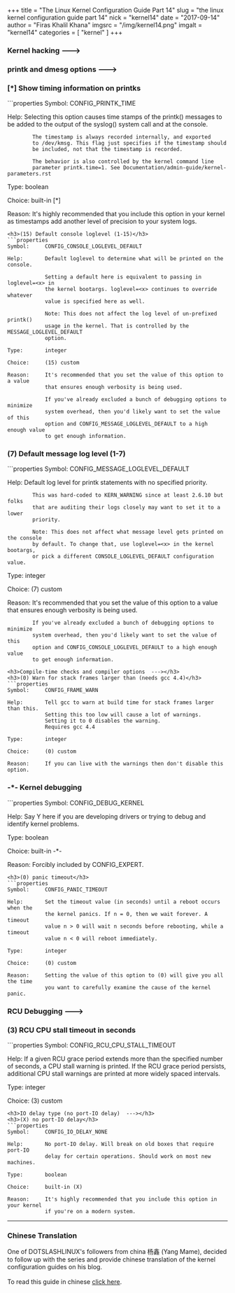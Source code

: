 +++
title = "The Linux Kernel Configuration Guide Part 14"
slug = "the linux kernel configuration guide part 14"
nick = "kernel14"
date = "2017-09-14"
author = "Firas Khalil Khana"
imgsrc = "/img/kernel14.png"
imgalt = "kernel14"
categories = [ "kernel" ]
+++
<h3>Kernel hacking  ---></h3>
<h3>printk and dmesg options  ---></h3>
<h3>[&ast;] Show timing information on printks</h3>
```properties
Symbol:     CONFIG_PRINTK_TIME

Help:       Selecting this option causes time stamps of the printk()
            messages to be added to the output of the syslog() system
            call and at the console.

            The timestamp is always recorded internally, and exported
            to /dev/kmsg. This flag just specifies if the timestamp should
            be included, not that the timestamp is recorded.

            The behavior is also controlled by the kernel command line
            parameter printk.time=1. See Documentation/admin-guide/kernel-parameters.rst

Type:       boolean

Choice:     built-in [*]

Reason:     It's highly recommended that you include this option in your kernel
            as timestamps add another level of precision to your system logs.
```
<h3>(15) Default console loglevel (1-15)</h3>
```properties
Symbol:     CONFIG_CONSOLE_LOGLEVEL_DEFAULT

Help:       Default loglevel to determine what will be printed on the console.

            Setting a default here is equivalent to passing in loglevel=<x> in
            the kernel bootargs. loglevel=<x> continues to override whatever
            value is specified here as well.

            Note: This does not affect the log level of un-prefixed printk()
            usage in the kernel. That is controlled by the MESSAGE_LOGLEVEL_DEFAULT
            option.

Type:       integer

Choice:     (15) custom

Reason:     It's recommended that you set the value of this option to a value
            that ensures enough verbosity is being used.

            If you've already excluded a bunch of debugging options to minimize
            system overhead, then you'd likely want to set the value of this
            option and CONFIG_MESSAGE_LOGLEVEL_DEFAULT to a high enough value
            to get enough information.
```
<h3>(7) Default message log level (1-7)</h3>
```properties
Symbol:     CONFIG_MESSAGE_LOGLEVEL_DEFAULT

Help:       Default log level for printk statements with no specified priority.

            This was hard-coded to KERN_WARNING since at least 2.6.10 but folks
            that are auditing their logs closely may want to set it to a lower
            priority.

            Note: This does not affect what message level gets printed on the console
            by default. To change that, use loglevel=<x> in the kernel bootargs,
            or pick a different CONSOLE_LOGLEVEL_DEFAULT configuration value.

Type:       integer

Choice:     (7) custom

Reason:     It's recommended that you set the value of this option to a value
            that ensures enough verbosity is being used.

            If you've already excluded a bunch of debugging options to minimize
            system overhead, then you'd likely want to set the value of this
            option and CONFIG_CONSOLE_LOGLEVEL_DEFAULT to a high enough value
            to get enough information.
```
<h3>Compile-time checks and compiler options  ---></h3>
<h3>(0) Warn for stack frames larger than (needs gcc 4.4)</h3>
```properties
Symbol:     CONFIG_FRAME_WARN

Help:       Tell gcc to warn at build time for stack frames larger than this.
            Setting this too low will cause a lot of warnings.
            Setting it to 0 disables the warning.
            Requires gcc 4.4 

Type:       integer

Choice:     (0) custom

Reason:     If you can live with the warnings then don't disable this option.
```
<h3>-&ast;- Kernel debugging</h3>
```properties
Symbol:     CONFIG_DEBUG_KERNEL

Help:       Say Y here if you are developing drivers or trying to debug and
            identify kernel problems.

Type:       boolean

Choice:     built-in -*-

Reason:     Forcibly included by CONFIG_EXPERT.
```
<h3>(0) panic timeout</h3>
```properties
Symbol:     CONFIG_PANIC_TIMEOUT

Help:       Set the timeout value (in seconds) until a reboot occurs when the
            the kernel panics. If n = 0, then we wait forever. A timeout
            value n > 0 will wait n seconds before rebooting, while a timeout
            value n < 0 will reboot immediately.

Type:       integer

Choice:     (0) custom

Reason:     Setting the value of this option to (0) will give you all the time
            you want to carefully examine the cause of the kernel panic.
```
<h3>RCU Debugging  ---></h3>
<h3>(3) RCU CPU stall timeout in seconds</h3>
```properties
Symbol:     CONFIG_RCU_CPU_STALL_TIMEOUT

Help:       If a given RCU grace period extends more than the specified
            number of seconds, a CPU stall warning is printed.  If the
            RCU grace period persists, additional CPU stall warnings are
            printed at more widely spaced intervals.

Type:       integer

Choice:     (3) custom
```
<h3>IO delay type (no port-IO delay)  ---></h3>
<h3>(X) no port-IO delay</h3>
```properties
Symbol:     CONFIG_IO_DELAY_NONE

Help:       No port-IO delay. Will break on old boxes that require port-IO
            delay for certain operations. Should work on most new machines.

Type:       boolean

Choice:     built-in (X)

Reason:     It's highly recommended that you include this option in your kernel
            if you're on a modern system.
```
<hr/>
<h3>Chinese Translation</h3>
One of DOTSLASHLINUX's followers from china 杨鑫 (Yang Mame), decided to follow up with the series and provide chinese translation of the kernel configuration guides on his blog.
<br/>
<br/>
To read this guide in chinese <a href="https://blog.yangmame.top/linux%E5%86%85%E6%A0%B8%E9%85%8D%E7%BD%AE%E6%8C%87%E5%8D%97-kernel-hackinglibrary-routines-the-end/" target="_blank">click here</a>.
